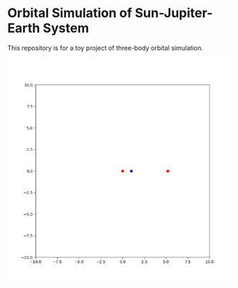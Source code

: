 # Orbital Simulation of Sun-Jupiter-Earth System
This repository is for a toy project of three-body orbital simulation.

![orbits](./assets/orbits.gif)

